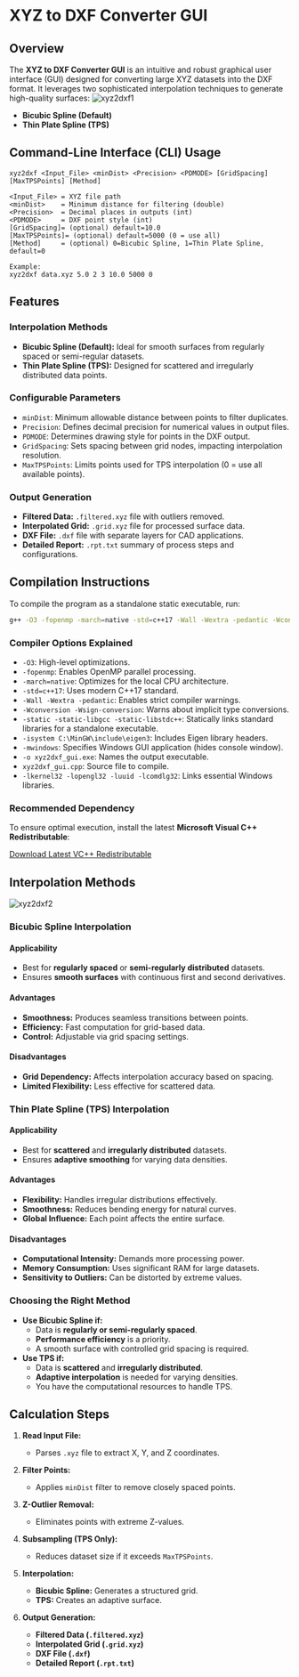 # XYZ to DXF Converter GUI

## Overview
The **XYZ to DXF Converter GUI** is an intuitive and robust graphical user interface (GUI) designed for converting large XYZ datasets into the DXF format. It leverages two sophisticated interpolation techniques to generate high-quality surfaces:
![xyz2dxf1](https://github.com/user-attachments/assets/3c28421d-6f72-4480-a6bb-3e666f017f3a)
- **Bicubic Spline (Default)**
- **Thin Plate Spline (TPS)**

## Command-Line Interface (CLI) Usage
```
xyz2dxf <Input_File> <minDist> <Precision> <PDMODE> [GridSpacing] [MaxTPSPoints] [Method]

<Input_File> = XYZ file path
<minDist>    = Minimum distance for filtering (double)
<Precision>  = Decimal places in outputs (int)
<PDMODE>     = DXF point style (int)
[GridSpacing]= (optional) default=10.0
[MaxTPSPoints]= (optional) default=5000 (0 = use all)
[Method]     = (optional) 0=Bicubic Spline, 1=Thin Plate Spline, default=0

Example:
xyz2dxf data.xyz 5.0 2 3 10.0 5000 0
```

## Features

### **Interpolation Methods**
- **Bicubic Spline (Default):** Ideal for smooth surfaces from regularly spaced or semi-regular datasets.
- **Thin Plate Spline (TPS):** Designed for scattered and irregularly distributed data points.

### **Configurable Parameters**
- `minDist`: Minimum allowable distance between points to filter duplicates.
- `Precision`: Defines decimal precision for numerical values in output files.
- `PDMODE`: Determines drawing style for points in the DXF output.
- `GridSpacing`: Sets spacing between grid nodes, impacting interpolation resolution.
- `MaxTPSPoints`: Limits points used for TPS interpolation (0 = use all available points).

### **Output Generation**
- **Filtered Data:** `.filtered.xyz` file with outliers removed.
- **Interpolated Grid:** `.grid.xyz` file for processed surface data.
- **DXF File:** `.dxf` file with separate layers for CAD applications.
- **Detailed Report:** `.rpt.txt` summary of process steps and configurations.

## Compilation Instructions

To compile the program as a standalone static executable, run:

```sh
g++ -O3 -fopenmp -march=native -std=c++17 -Wall -Wextra -pedantic -Wconversion -Wsign-conversion -static -static-libgcc -static-libstdc++ -isystem C:\MinGW\include\eigen3 -mwindows -o xyz2dxf_gui.exe xyz2dxf_gui.cpp -lkernel32 -lopengl32 -luuid -lcomdlg32
```

### **Compiler Options Explained**
- `-O3`: High-level optimizations.
- `-fopenmp`: Enables OpenMP parallel processing.
- `-march=native`: Optimizes for the local CPU architecture.
- `-std=c++17`: Uses modern C++17 standard.
- `-Wall -Wextra -pedantic`: Enables strict compiler warnings.
- `-Wconversion -Wsign-conversion`: Warns about implicit type conversions.
- `-static -static-libgcc -static-libstdc++`: Statically links standard libraries for a standalone executable.
- `-isystem C:\MinGW\include\eigen3`: Includes Eigen library headers.
- `-mwindows`: Specifies Windows GUI application (hides console window).
- `-o xyz2dxf_gui.exe`: Names the output executable.
- `xyz2dxf_gui.cpp`: Source file to compile.
- `-lkernel32 -lopengl32 -luuid -lcomdlg32`: Links essential Windows libraries.

### **Recommended Dependency**
To ensure optimal execution, install the latest **Microsoft Visual C++ Redistributable**:

[Download Latest VC++ Redistributable](https://learn.microsoft.com/en-us/cpp/windows/latest-supported-vc-redist?view=msvc-170)

## Interpolation Methods
![xyz2dxf2](https://github.com/user-attachments/assets/937f1433-f2d0-4df5-8f4c-68bd45396bd4)
### **Bicubic Spline Interpolation**
#### **Applicability**
- Best for **regularly spaced** or **semi-regularly distributed** datasets.
- Ensures **smooth surfaces** with continuous first and second derivatives.

#### **Advantages**
- **Smoothness:** Produces seamless transitions between points.
- **Efficiency:** Fast computation for grid-based data.
- **Control:** Adjustable via grid spacing settings.

#### **Disadvantages**
- **Grid Dependency:** Affects interpolation accuracy based on spacing.
- **Limited Flexibility:** Less effective for scattered data.

### **Thin Plate Spline (TPS) Interpolation**
#### **Applicability**
- Best for **scattered** and **irregularly distributed** datasets.
- Ensures **adaptive smoothing** for varying data densities.

#### **Advantages**
- **Flexibility:** Handles irregular distributions effectively.
- **Smoothness:** Reduces bending energy for natural curves.
- **Global Influence:** Each point affects the entire surface.

#### **Disadvantages**
- **Computational Intensity:** Demands more processing power.
- **Memory Consumption:** Uses significant RAM for large datasets.
- **Sensitivity to Outliers:** Can be distorted by extreme values.

### **Choosing the Right Method**
- **Use Bicubic Spline if:**
  - Data is **regularly or semi-regularly spaced**.
  - **Performance efficiency** is a priority.
  - A smooth surface with controlled grid spacing is required.
- **Use TPS if:**
  - Data is **scattered** and **irregularly distributed**.
  - **Adaptive interpolation** is needed for varying densities.
  - You have the computational resources to handle TPS.

## Calculation Steps

1. **Read Input File:**
   - Parses `.xyz` file to extract X, Y, and Z coordinates.

2. **Filter Points:**
   - Applies `minDist` filter to remove closely spaced points.

3. **Z-Outlier Removal:**
   - Eliminates points with extreme Z-values.

4. **Subsampling (TPS Only):**
   - Reduces dataset size if it exceeds `MaxTPSPoints`.

5. **Interpolation:**
   - **Bicubic Spline:** Generates a structured grid.
   - **TPS:** Creates an adaptive surface.

6. **Output Generation:**
   - **Filtered Data (`.filtered.xyz`)**
   - **Interpolated Grid (`.grid.xyz`)**
   - **DXF File (`.dxf`)**
   - **Detailed Report (`.rpt.txt`)**
